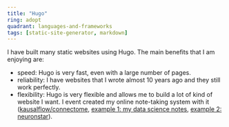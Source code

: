 ```yaml
---
title: "Hugo"
ring: adopt
quadrant: languages-and-frameworks
tags: [static-site-generator, markdown]
---
```


I have built many static websites using Hugo. The main benefits that I am enjoying are:

- speed: Hugo is very fast, even with a large number of pages.
- reliability: I have websites that I wrote almost 10 years ago and they still work perfectly.
- flexibility: Hugo is very flexible and allows me to build a lot of kind of website I want. I event created my online note-taking system with it ([kausalflow/connectome](https://github.com/kausalflow/connectome), [example 1: my data science notes](https://datumorphism.leima.is/), [example 2: neuronstar](https://neuronstar.kausalflow.com/)).
